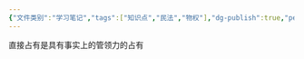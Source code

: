```yaml
---
{"文件类别":"学习笔记","tags":["知识点","民法","物权"],"dg-publish":true,"permalink":"/学习笔记studyup/知识点cheese/直接占有/","dgPassFrontmatter":true,"created":"2024-10-18T09:10:53.018+08:00","updated":"2024-10-25T12:42:53.847+08:00"}
---
```


直接占有是具有事实上的管领力的占有
